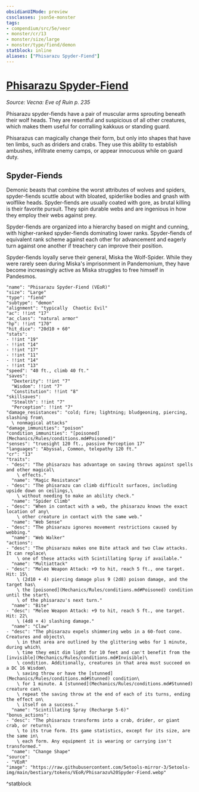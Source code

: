 ```yaml
---
obsidianUIMode: preview
cssclasses: json5e-monster
tags:
- compendium/src/5e/veor
- monster/cr/13
- monster/size/large
- monster/type/fiend/demon
statblock: inline
aliases: ["Phisarazu Spyder-Fiend"]
---
```

# [Phisarazu Spyder-Fiend](Mechanics\bestiary\fiend/phisarazu-spyder-fiend-veor.md)
*Source: Vecna: Eve of Ruin p. 235*  

Phisarazu spyder-fiends have a pair of muscular arms sprouting beneath their wolf heads. They are resentful and suspicious of all other creatures, which makes them useful for corralling kakkuus or standing guard.

Phisarazus can magically change their form, but only into shapes that have ten limbs, such as driders and crabs. They use this ability to establish ambushes, infiltrate enemy camps, or appear innocuous while on guard duty.

## Spyder-Fiends

Demonic beasts that combine the worst attributes of wolves and spiders, spyder-fiends scuttle about with bloated, spiderlike bodies and gnash with wolflike heads. Spyder-fiends are usually coated with gore, as brutal killing is their favorite pursuit. They spin durable webs and are ingenious in how they employ their webs against prey.

Spyder-fiends are organized into a hierarchy based on might and cunning, with higher-ranked spyder-fiends dominating lower ranks. Spyder-fiends of equivalent rank scheme against each other for advancement and eagerly turn against one another if treachery can improve their position.

Spyder-fiends loyally serve their general, Miska the Wolf-Spider. While they were rarely seen during Miska's imprisonment in Pandemonium, they have become increasingly active as Miska struggles to free himself in Pandesmos.

```statblock
"name": "Phisarazu Spyder-Fiend (VEoR)"
"size": "Large"
"type": "fiend"
"subtype": "demon"
"alignment": "typically  Chaotic Evil"
"ac": !!int "17"
"ac_class": "natural armor"
"hp": !!int "170"
"hit_dice": "20d10 + 60"
"stats":
- !!int "19"
- !!int "14"
- !!int "17"
- !!int "11"
- !!int "14"
- !!int "13"
"speed": "40 ft., climb 40 ft."
"saves":
  "Dexterity": !!int "7"
  "Wisdom": !!int "7"
  "Constitution": !!int "8"
"skillsaves":
  "Stealth": !!int "7"
  "Perception": !!int "7"
"damage_resistances": "cold; fire; lightning; bludgeoning, piercing, slashing from\
  \ nonmagical attacks"
"damage_immunities": "poison"
"condition_immunities": "[poisoned](Mechanics/Rules/conditions.md#Poisoned)"
"senses": "truesight 120 ft., passive Perception 17"
"languages": "Abyssal, Common, telepathy 120 ft."
"cr": "13"
"traits":
- "desc": "The phisarazu has advantage on saving throws against spells and other magical\
    \ effects."
  "name": "Magic Resistance"
- "desc": "The phisarazu can climb difficult surfaces, including upside down on ceilings,\
    \ without needing to make an ability check."
  "name": "Spider Climb"
- "desc": "When in contact with a web, the phisarazu knows the exact location of any\
    \ other creature in contact with the same web."
  "name": "Web Sense"
- "desc": "The phisarazu ignores movement restrictions caused by webbing."
  "name": "Web Walker"
"actions":
- "desc": "The phisarazu makes one Bite attack and two Claw attacks. It can replace\
    \ one of these attacks with Scintillating Spray if available."
  "name": "Multiattack"
- "desc": "Melee Weapon Attack: +9 to hit, reach 5 ft., one target. Hit: 15\
    \ (2d10 + 4) piercing damage plus 9 (2d8) poison damage, and the target has\
    \ the [poisoned](Mechanics/Rules/conditions.md#Poisoned) condition until the start\
    \ of the phisarazu's next turn."
  "name": "Bite"
- "desc": "Melee Weapon Attack: +9 to hit, reach 5 ft., one target. Hit: 22\
    \ (4d8 + 4) slashing damage."
  "name": "Claw"
- "desc": "The phisarazu expels shimmering webs in a 60-foot cone. Creatures and objects\
    \ in that area are outlined by the glittering webs for 1 minute, during which\
    \ time they emit dim light for 10 feet and can't benefit from the [invisible](Mechanics/Rules/conditions.md#Invisible)\
    \ condition. Additionally, creatures in that area must succeed on a DC 16 Wisdom\
    \ saving throw or have the [stunned](Mechanics/Rules/conditions.md#Stunned) condition\
    \ for 1 minute. A [stunned](Mechanics/Rules/conditions.md#Stunned) creature can\
    \ repeat the saving throw at the end of each of its turns, ending the effect on\
    \ itself on a success."
  "name": "Scintillating Spray (Recharge 5-6)"
"bonus_actions":
- "desc": "The phisarazu transforms into a crab, drider, or giant crab, or returns\
    \ to its true form. Its game statistics, except for its size, are the same in\
    \ each form. Any equipment it is wearing or carrying isn't transformed."
  "name": "Change Shape"
"source":
- "VEoR"
"image": "https://raw.githubusercontent.com/5etools-mirror-3/5etools-img/main/bestiary/tokens/VEoR/Phisarazu%20Spyder-Fiend.webp"
```
^statblock